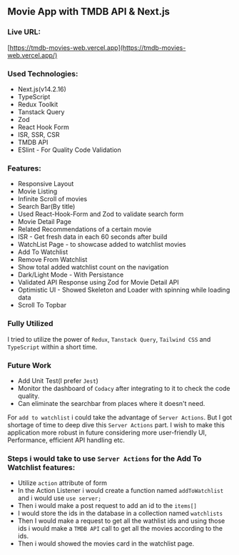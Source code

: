 ## Movie App with TMDB API & Next.js

### Live URL:

[https://tmdb-movies-web.vercel.app](https://tmdb-movies-web.vercel.app/)

### Used Technologies:

- Next.js(v14.2.16)
- TypeScript
- Redux Toolkit
- Tanstack Query
- Zod
- React Hook Form
- ISR, SSR, CSR
- TMDB API
- ESlint - For Quality Code Validation

### Features:

- Responsive Layout
- Movie Listing
- Infinite Scroll of movies
- Search Bar(By title)
- Used React-Hook-Form and Zod to validate search form
- Movie Detail Page
- Related Recommendations of a certain movie
- ISR - Get fresh data in each 60 seconds after build
- WatchList Page - to showcase added to watchlist movies
- Add To Watchlist
- Remove From Watchlist
- Show total added watchlist count on the navigation
- Dark/Light Mode - With Persistance
- Validated API Response using Zod for Movie Detail API
- Optimistic UI - Showed Skeleton and Loader with spinning while loading data
- Scroll To Topbar

### Fully Utilized

I tried to utilize the power of `Redux`, `Tanstack Query`, `Tailwind CSS` and `TypeScript` within a short time.

### Future Work

- Add Unit Test(I prefer `Jest`)
- Monitor the dashboard of `Codacy` after integrating to it to check the code quality.
- Can eliminate the searchbar from places where it doesn't need.

For `add to watchlist` i could take the advantage of `Server Actions`. But I got shortage of time to deep dive this `Server Actions` part. I wish to make this application more robust in future considering more user-friendly UI, Performance, efficient API handling etc.

### Steps i would take to use `Server Actions` for the Add To Watchlist features:

- Utilize `action` attribute of form
- In the Action Listener i would create a function named `addToWatchlist` and i would use `use server;`
- Then i would make a post request to add an id to the `items[]`
- I would store the ids in the database in a collection named `watchlists`
- Then I would make a request to get all the wathlist ids and using those ids i would make a `TMDB API` call to get all the movies according to the ids.
- Then i would showed the movies card in the watchlist page.
